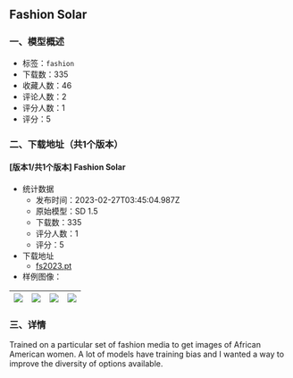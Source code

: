## Fashion Solar
### 一、模型概述

- 标签：`fashion`
- 下载数：335
- 收藏人数：46
- 评论人数：2
- 评分人数：1
- 评分：5

### 二、下载地址（共1个版本）

#### [版本1/共1个版本] Fashion Solar

- 统计数据
  - 发布时间：2023-02-27T03:45:04.987Z
  - 原始模型：SD 1.5
  - 下载数：335
  - 评分人数：1
  - 评分：5
- 下载地址
  - [fs2023.pt](https://civitai.com/api/download/models/15938)
- 样例图像：

| <img src="https://image.civitai.com/xG1nkqKTMzGDvpLrqFT7WA/396b7e94-d8dc-4635-d467-6213485e8e00/width=450/160972.jpeg" /> | <img src="https://image.civitai.com/xG1nkqKTMzGDvpLrqFT7WA/59dbf240-22ab-4252-9b1e-a4b048756000/width=450/160971.jpeg" /> | <img src="https://image.civitai.com/xG1nkqKTMzGDvpLrqFT7WA/c92d39af-dba8-4acb-62f1-83a305eb9c00/width=450/160970.jpeg" /> | <img src="https://image.civitai.com/xG1nkqKTMzGDvpLrqFT7WA/e148651a-2320-43c9-ac34-19687acfd100/width=450/160969.jpeg" /> |
| ---- | ---- | ---- | ---- |


### 三、详情
<p>Trained on a particular set of fashion media to get images of African American women. A lot of models have training bias and I wanted a way to improve the diversity of options available.</p>